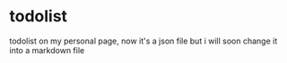 todolist
========

todolist on my personal page, now it's a json file but i will soon change it into a markdown file

